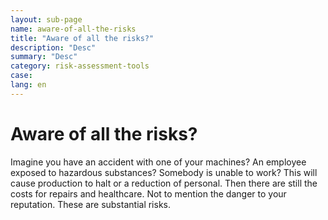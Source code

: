 ```yaml
---
layout: sub-page
name: aware-of-all-the-risks
title: "Aware of all the risks?"
description: "Desc"
summary: "Desc"
category: risk-assessment-tools
case: 
lang: en
---
```


# Aware of all the risks?

Imagine you have an accident with one of your machines? An employee exposed to hazardous substances? Somebody is unable to work? This will cause production to halt or a reduction of personal. Then there are still the costs for repairs and healthcare. Not to mention the danger to your reputation. These are substantial risks.
